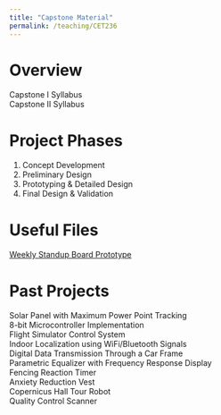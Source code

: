 ```yaml
---
title: "Capstone Material"
permalink: /teaching/CET236
---
```


Overview
======
Capstone I Syllabus  
Capstone II Syllabus  

Project Phases
======
1. Concept Development  
2. Preliminary Design
3. Prototyping & Detailed Design
4. Final Design & Validation

Useful Files
======
[Weekly Standup Board Prototype](/files/StandupPrototype.xlsx)  

Past Projects
======
Solar Panel with Maximum Power Point Tracking  
8-bit Microcontroller Implementation  
Flight Simulator Control System  
Indoor Localization using WiFi/Bluetooth Signals  
Digital Data Transmission Through a Car Frame  
Parametric Equalizer with Frequency Response Display  
Fencing Reaction Timer  
Anxiety Reduction Vest  
Copernicus Hall Tour Robot  
Quality Control Scanner  


